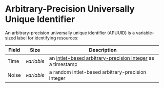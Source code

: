 # Arbitrary-Precision Universally Unique Identifier

An arbitrary-precision universally unique identifier (APUUID) is a variable-sized label for identifying resources:

Field|Size      |Description
-----|----------|-----------
Time |*variable*|an [intlet-based arbitrary-precision integer](https://github.com/ghoomfrog/universe/blob/main/computer%20science/intlet-based%20arbitrary-precision%20integer.md) as a timestamp
Noise|*variable*|a random intlet-based arbitrary-precision integer
